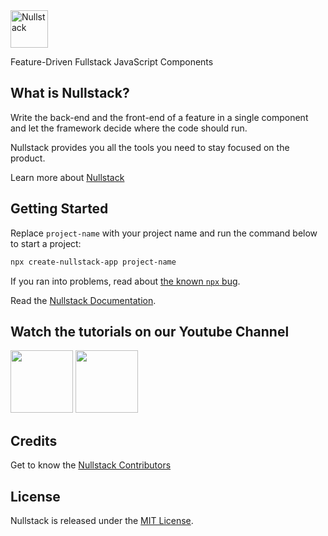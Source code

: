 <img src='https://raw.githubusercontent.com/nullstack/nullstack/master/nullstack.png' height='60' alt='Nullstack'>

Feature-Driven Fullstack JavaScript Components

## What is Nullstack?

Write the back-end and the front-end of a feature in a single component and let the framework decide where the code should run.

Nullstack provides you all the tools you need to stay focused on the product.

Learn more about [Nullstack](https://nullstack.app)

## Getting Started

Replace `project-name` with your project name and run the command below to start a project:

```sh
npx create-nullstack-app project-name
```

If you ran into problems, read about [the known `npx` bug](https://nullstack.app/getting-started#the-known-npx-bug).

Read the [Nullstack Documentation](https://nullstack.app/documentation).

## Watch the tutorials on our Youtube Channel

[<img src="https://img.youtube.com/vi/l23z00GEar8/maxresdefault.jpg" height="100">](https://www.youtube.com/watch?v=l23z00GEar8&list=PL5ylYELQy1hyFbguVaShp3XujjdVXLpId)
[<img src="https://img.youtube.com/vi/ieLVXZGXUkI/maxresdefault.jpg" height="100">](https://www.youtube.com/watch?v=ieLVXZGXUkI&list=PL5ylYELQy1hz1tcnZcP44xRxETpH9bTUe)

## Credits

Get to know the [Nullstack Contributors](https://nullstack.app/contributors)

## License

Nullstack is released under the [MIT License](https://opensource.org/licenses/MIT).
